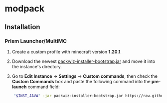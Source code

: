 # modpack

## Installation

### Prism Launcher/MultiMC
1. Create a custom profile with minecraft version **1.20.1**.

2. Download the newest [packwiz-installer-bootstrap.jar](https://github.com/packwiz/packwiz-installer-bootstrap/releases) and move it into the instance's directory.

3. Go to **Edit Instance** → **Settings** → **Custom commands**, then check the **Custom Commands** box and paste the following command into the **pre-launch** command field:
```sh
    "$INST_JAVA" -jar packwiz-installer-bootstrap.jar https://raw.githubusercontent.com/njeromin/modpack/main/pack.toml
```
